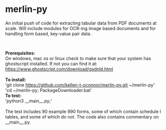 # merlin-py

An initial push of code for extracting tabular data from PDF documents at scale. Will include modules for OCR-ing image based documents and for handling form based, key-value pair data.

<br>

<strong>Prerequisites:</strong>
<br>
On windows, mac os or linux check to make sure that your system has ghostscript installed. If not you can find it at: https://www.ghostscript.com/download/gsdnld.html
<br><br>
<strong>To install:</strong>
<br>
'git clone https://github.com/kellen-t-oconnor/merlin-py.git ~/merlin-py'
<br>
'cd ~/merlin-py; PackageDownloader.bat'
<br>
<strong>To test:</strong>
<br>
<id>'python3 \_\_main\_\_.py;'</id>
<br>
<br>
The test includes 90 example 990 forms, some of which contain schedule I tables, and some of which do not. The code also contains commentary on \_\_main\_\_.py.
